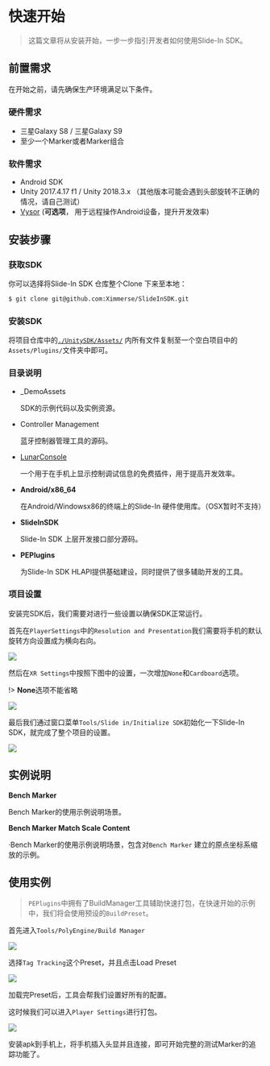 # 快速开始

> 这篇文章将从安装开始，一步一步指引开发者如何使用Slide-In SDK。



## 前置需求

在开始之前，请先确保生产环境满足以下条件。

### 硬件需求

- 三星Galaxy S8 / 三星Galaxy S9
- 至少一个Marker或者Marker组合

### 软件需求

- Android SDK
- Unity 2017.4.17 f1 / Unity 2018.3.x （其他版本可能会遇到头部旋转不正确的情况，请自己测试）
- [Vysor](https://www.vysor.io) (**可选项**， 用于远程操作Android设备，提升开发效率)



## 安装步骤

### 获取SDK

你可以选择将Slide-In SDK 仓库整个Clone 下来至本地：

```bash
$ git clone git@github.com:Ximmerse/SlideInSDK.git
```



### 安装SDK

将项目仓库中的[`./UnitySDK/Assets/`](https://github.com/Ximmerse/SlideInSDK/tree/master/UnitySDK/Assets/) 内所有文件复制至一个空白项目中的`Assets/Plugins/`文件夹中即可。



### 目录说明

- _DemoAssets

  SDK的示例代码以及实例资源。

- Controller Management

  蓝牙控制器管理工具的源码。

- [LunarConsole](https://assetstore.unity.com/packages/tools/gui/lunar-mobile-console-free-82881)

  一个用于在手机上显示控制调试信息的免费插件，用于提高开发效率。

- **Android/x86_64**

  在Android/Windowsx86的终端上的Slide-In 硬件使用库。（OSX暂时不支持）

- **SlideInSDK**

  Slide-In SDK 上层开发接口部分源码。

- **PEPlugins**

  为Slide-In SDK HLAPI提供基础建设，同时提供了很多辅助开发的工具。



### 项目设置

安装完SDK后，我们需要对进行一些设置以确保SDK正常运行。

首先在`PlayerSettings`中的`Resolution and Presentation`我们需要将手机的默认旋转方向设置成为横向右向。

![](https://ximmerse-1253940012.cos.ap-guangzhou.myqcloud.com/slide-in-sdk/device-orientation.png)

然后在`XR Settings`中按照下图中的设置，一次增加`None`和`Cardboard`选项。

!> **None**选项不能省略

![](https://ximmerse-1253940012.cos.ap-guangzhou.myqcloud.com/slide-in-sdk/xr-settings.png)

最后我们通过窗口菜单`Tools/Slide in/Initialize SDK`初始化一下Slide-In SDK，就完成了整个项目的设置。

![](https://ximmerse-1253940012.cos.ap-guangzhou.myqcloud.com/slide-in-sdk/init-sdk.png)

## 实例说明

**Bench Marker**

Bench Marker的使用示例说明场景。

**Bench Marker Match Scale Content**

·Bench Marker的使用示例说明场景，包含对`Bench Marker` 建立的原点坐标系缩放的示例。





## 使用实例

> `PEPlugins`中拥有了BuildManager工具辅助快速打包，在快速开始的示例中，我们将会使用预设的`BuildPreset`。

首先进入`Tools/PolyEngine/Build Manager`

![](https://ximmerse-1253940012.cos.ap-guangzhou.myqcloud.com/slide-in-sdk/buildmanager.png)

选择`Tag Tracking`这个Preset，并且点击Load Preset

![](https://ximmerse-1253940012.cos.ap-guangzhou.myqcloud.com/slide-in-sdk/build-manager-settings.png)

加载完Preset后，工具会帮我们设置好所有的配置。

这时候我们可以进入`Player Settings`进行打包。

![](https://ximmerse-1253940012.cos.ap-guangzhou.myqcloud.com/slide-in-sdk/build-project.png)

安装apk到手机上，将手机插入头显并且连接，即可开始完整的测试Marker的追踪功能了。